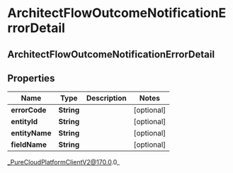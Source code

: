 # ArchitectFlowOutcomeNotificationErrorDetail

## ArchitectFlowOutcomeNotificationErrorDetail

## Properties

|Name | Type | Description | Notes|
|------------ | ------------- | ------------- | -------------|
| **errorCode** | **String** |  | [optional] |
| **entityId** | **String** |  | [optional] |
| **entityName** | **String** |  | [optional] |
| **fieldName** | **String** |  | [optional] |



_PureCloudPlatformClientV2@170.0.0_
